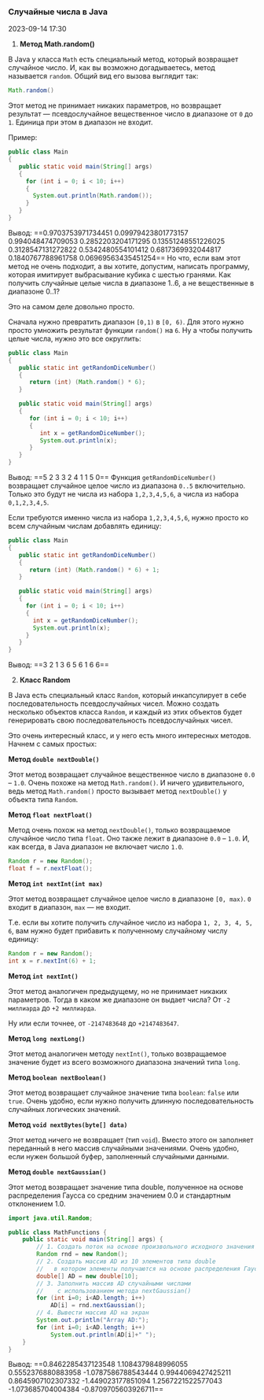 ### Случайные числа в Java ###

2023-09-14 17:30

1. **Метод Math.random()**

В Java у класса `Math` есть специальный метод, который возвращает случайное число. И, как вы возможно догадываетесь, метод называется `random`. Общий вид его вызова выглядит так:
```java
Math.random()
```
Этот метод не принимает никаких параметров, но возвращает результат — псевдослучайное вещественное число в диапазоне от `0` до `1`. Единица при этом в диапазон не входит.

Пример:
```java
public class Main
{
   public static void main(String[] args)
   {
     for (int i = 0; i < 10; i++)
     {
       System.out.println(Math.random());
     }
   }
}
```
Вывод:
==0.9703753971734451
0.09979423801773157
0.994048474709053
0.2852203204171295
0.13551248551226025
0.3128547131272822
0.5342480554101412
0.6817369932044817
0.1840767788961758
0.06969563435451254==
Но что, если вам этот метод не очень подходит, а вы хотите, допустим, написать программу, которая имитирует выбрасывание кубика с шестью гранями. Как получить случайные целые числа в диапазоне 1..6, а не вещественные в диапазоне 0..1?

Это на самом деле довольно просто.

Сначала нужно превратить диапазон `[0,1)` в `[0, 6)`. Для этого нужно просто умножить результат функции `random()` на `6`. Ну а чтобы получить целые числа, нужно это все округлить:
```java
public class Main
{
   public static int getRandomDiceNumber()
   {
      return (int) (Math.random() * 6);
   }

   public static void main(String[] args)
   {
      for (int i = 0; i < 10; i++)
      {
         int x = getRandomDiceNumber();
         System.out.println(x);
      }
   }
}
```
Вывод:
==5
2
3
3
2
4
1
1
5
0==
Функция `getRandomDiceNumber()` возвращает случайное целое число из диапазона `0..5` включительно. Только это будут не числа из набора `1,2,3,4,5,6`, а числа из набора `0,1,2,3,4,5`.

Если требуются именно числа из набора `1,2,3,4,5,6`, нужно просто ко всем случайным числам добавлять единицу:
```java
public class Main
{
   public static int getRandomDiceNumber()
   {
      return (int) (Math.random() * 6) + 1;
   }

   public static void main(String[] args)
   {
     for (int i = 0; i < 10; i++)
     {
       int x = getRandomDiceNumber();
       System.out.println(x);
     }
   }
}
```
Вывод:
==3
2
1
3
6
5
6
1
6
6==

2. **Класс Random**

В Java есть специальный класс `Random`, который инкапсулирует в себе последовательность псевдослучайных чисел. Можно создать несколько объектов класса `Random`, и каждый из этих объектов будет генерировать свою последовательность псевдослучайных чисел.

Это очень интересный класс, и у него есть много интересных методов. Начнем с самых простых:

**Метод `double nextDouble()`**

Этот метод возвращает случайное вещественное число в диапазоне `0.0` – `1.0`. Очень похоже на метод `Math.random()`. И ничего удивительного, ведь метод `Math.random()` просто вызывает метод `nextDouble()` у объекта типа `Random`.

**Метод `float nextFloat()`**

Метод очень похож на метод `nextDouble()`, только возвращаемое случайное число типа `float`. Оно также лежит в диапазоне `0.0` – `1.0`. И, как всегда, в Java диапазон не включает число `1.0`.
```java
Random r = new Random();
float f = r.nextFloat();
```
**Метод `int nextInt(int max)`**

Этот метод возвращает случайное целое число в диапазоне `[0, max)`. `0` входит в диапазон, `max` — не входит.

Т.е. если вы хотите получить случайное число из набора `1, 2, 3, 4, 5, 6`, вам нужно будет прибавить к полученному случайному числу единицу:

```java
Random r = new Random();
int x = r.nextInt(6) + 1;
```

**Метод `int nextInt()`**

Этот метод аналогичен предыдущему, но не принимает никаких параметров. Тогда в каком же диапазоне он выдает числа? От `-2 миллиарда` до `+2 миллиарда`.

Ну или если точнее, от `-2147483648` до `+2147483647`.

**Метод `long nextLong()`**

Этот метод аналогичен методу `nextInt()`, только возвращаемое значение будет из всего возможного диапазона значений типа `long`.

**Метод `boolean nextBoolean()`**

Этот метод возвращает случайное значение типа `boolean`: `false` или `true`. Очень удобно, если нужно получить длинную последовательность случайных логических значений.

**Метод `void nextBytes(byte[] data)`**

Этот метод ничего не возвращает (тип `void`). Вместо этого он заполняет переданный в него массив случайными значениями. Очень удобно, если нужен большой буфер, заполненный случайными данными.

**Метод `double nextGaussian()`**

Этот метод возвращает значение типа double, полученное на основе распределения Гаусса со средним значением 0.0 и стандартным отклонением 1.0.

```java
import java.util.Random;

public class MathFunctions {
	public static void main(String[] args) {
	    // 1. Создать поток на основе произвольного исходного значения
	    Random rnd = new Random();
	    // 2. Создать массив AD из 10 элементов типа double
	    //   в котором элементы получаются на основе распределения Гаусса
	    double[] AD = new double[10];
	    // 3. Заполнить массив AD случайными числами
	    //    с использованием метода nextGaussian()
	    for (int i=0; i<AD.length; i++)
		    AD[i] = rnd.nextGaussian();
	    // 4. Вывести массив AD на экран
	    System.out.println("Array AD:");
	    for (int i=0; i<AD.length; i++)
		    System.out.println(AD[i]+" ");
    }
}
```
Вывод:
==0.8462285437123548
1.1084379848996055
0.5552376880883958
-1.0787586788543444
0.9944069427425211
0.8645907102307332
-1.449023177851094
1.2567221522577043
-1.073685704004384
-0.8709705603926711==